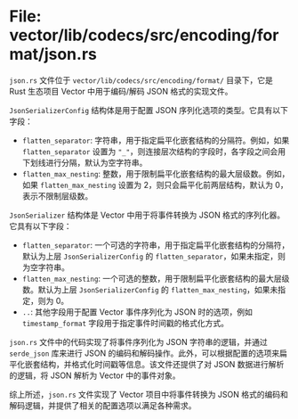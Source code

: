 # File: vector/lib/codecs/src/encoding/format/json.rs

`json.rs` 文件位于 `vector/lib/codecs/src/encoding/format/` 目录下，它是 Rust 生态项目 Vector 中用于编码/解码 JSON 格式的实现文件。

`JsonSerializerConfig` 结构体是用于配置 JSON 序列化选项的类型。它具有以下字段：

- `flatten_separator`: 字符串，用于指定扁平化嵌套结构的分隔符。例如，如果 `flatten_separator` 设置为 `"_"`，则连接层次结构的字段时，各字段之间会用下划线进行分隔，默认为空字符串。
- `flatten_max_nesting`: 整数，用于限制扁平化嵌套结构的最大层级数。例如，如果 `flatten_max_nesting` 设置为 2，则只会扁平化前两层结构，默认为 0，表示不限制层级数。

`JsonSerializer` 结构体是 Vector 中用于将事件转换为 JSON 格式的序列化器。它具有以下字段：

- `flatten_separator`: 一个可选的字符串，用于指定扁平化嵌套结构的分隔符，默认为上层 `JsonSerializerConfig` 的 `flatten_separator`，如果未指定，则为空字符串。
- `flatten_max_nesting`: 一个可选的整数，用于限制扁平化嵌套结构的最大层级数。默认为上层 `JsonSerializerConfig` 的 `flatten_max_nesting`，如果未指定，则为 0。
- `..`: 其他字段用于配置 Vector 事件序列化为 JSON 时的选项，例如 `timestamp_format` 字段用于指定事件时间戳的格式化方式。

`json.rs` 文件中的代码实现了将事件序列化为 JSON 字符串的逻辑，并通过 `serde_json` 库来进行 JSON 的编码和解码操作。此外，可以根据配置的选项来扁平化嵌套结构，并格式化时间戳等信息。该文件还提供了对 JSON 数据进行解析的逻辑，将 JSON 解析为 Vector 中的事件对象。

综上所述，`json.rs` 文件实现了 Vector 项目中将事件转换为 JSON 格式的编码和解码逻辑，并提供了相关的配置选项以满足各种需求。

